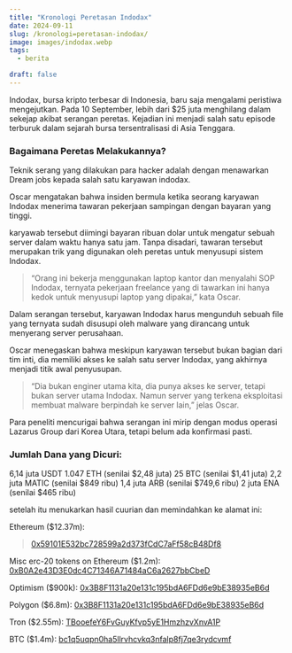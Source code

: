 ```yaml
---
title: "Kronologi Peretasan Indodax"
date: 2024-09-11
slug: /kronologi=peretasan-indodax/
image: images/indodax.webp
tags:
  - berita

draft: false
---
```


Indodax, bursa kripto terbesar di Indonesia, baru saja mengalami peristiwa mengejutkan. Pada 10 September, lebih dari $25 juta menghilang dalam sekejap akibat serangan peretas. Kejadian ini menjadi salah satu episode terburuk dalam sejarah bursa tersentralisasi di Asia Tenggara.

### Bagaimana Peretas Melakukannya?

Teknik serang yang dilakukan para hacker adalah dengan menawarkan Dream jobs kepada salah satu karyawan indodax.

Oscar mengatakan bahwa insiden bermula ketika seorang karyawan Indodax menerima tawaran pekerjaan sampingan dengan bayaran yang tinggi.

karyawab tersebut diimingi bayaran ribuan dolar untuk mengatur sebuah server dalam waktu hanya satu jam. Tanpa disadari, tawaran tersebut merupakan trik yang digunakan oleh peretas untuk menyusupi sistem Indodax.

> “Orang ini bekerja menggunakan laptop kantor dan menyalahi SOP Indodax, ternyata pekerjaan freelance yang di tawarkan ini hanya kedok untuk menyusupi laptop yang dipakai,” kata Oscar.

Dalam serangan tersebut, karyawan Indodax harus mengunduh sebuah file yang ternyata sudah disusupi oleh malware yang dirancang untuk menyerang server perusahaan.

Oscar menegaskan bahwa meskipun karyawan tersebut bukan bagian dari tim inti, dia memiliki akses ke salah satu server Indodax, yang akhirnya menjadi titik awal penyusupan.

> “Dia bukan enginer utama kita, dia punya akses ke server, tetapi bukan server utama Indodax. Namun server yang terkena eksploitasi membuat malware berpindah ke server lain,” jelas Oscar.

Para peneliti mencurigai bahwa serangan ini mirip dengan modus operasi Lazarus Group dari Korea Utara, tetapi belum ada konfirmasi pasti.

### Jumlah Dana yang Dicuri:

6,14 juta USDT
1.047 ETH (senilai $2,48 juta)
25 BTC (senilai $1,41 juta)
2,2 juta MATIC (senilai $849 ribu)
1,4 juta ARB (senilai $749,6 ribu)
2 juta ENA (senilai $465 ribu)

setelah itu menukarkan hasil cuurian dan memindahkan ke alamat ini:

Ethereum ($12.37m):

> [0x59101E532bc728599a2d373fCdC7aFf58cB48Df8](https://etherscan.io/address/0x59101e532bc728599a2d373fcdc7aff58cb48df8)

Misc erc-20 tokens on Ethereum ($1.2m):
[0xB0A2e43D3E0dc4C71346A71484aC6a2627bbCbeD](https://etherscan.io/address/0xb0a2e43d3e0dc4c71346a71484ac6a2627bbcbed)

Optimism ($900k):
[0x3B8F1131a20e131c195bdA6FDd6e9bE38935eB6d](https://optimistic.etherscan.io/address/0x3b8f1131a20e131c195bda6fdd6e9be38935eb6d)

Polygon ($6.8m):
[0x3B8F1131a20e131c195bdA6FDd6e9bE38935eB6d](https://polygonscan.com/address/0x90fffbc09e9a5f6d035e92d25d67e244ef5e904f)

Tron ($2.55m):
[TBooefeY6FvGuyKfvp5yE1HmzhzvXnvA1P](https://tronscan.org/#/address/TBooefeY6FvGuyKfvp5yE1HmzhzvXnvA1P)

BTC ($1.4m):
[bc1q5uqpn0ha5llrvhcvkq3nfalp8fj7qe3rydcvmf](https://www.blockchain.com/explorer/addresses/btc/bc1q5uqpn0ha5llrvhcvkq3nfalp8fj7qe3rydcvmf)
